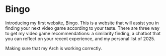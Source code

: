 # Bingo
Introducing my first website, Bingo. This is a website that will assist you in finding your next video game according to your taste. There are three way to get my video game recommendations: a similarity finding, a chatbot that you can reflect on your recent experience, and my personal list of 2025. 


Making sure that my Arch is working correctly.
